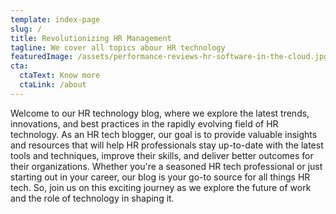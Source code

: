 ```yaml
---
template: index-page
slug: /
title: Revolutionizing HR Management
tagline: We cover all topics abour HR technology
featuredImage: /assets/performance-reviews-hr-software-in-the-cloud.jpg
cta:
  ctaText: Know more
  ctaLink: /about
---
```

Welcome to our HR technology blog, where we explore the latest trends, innovations, and best practices in the rapidly evolving field of HR technology. As an HR tech blogger, our goal is to provide valuable insights and resources that will help HR professionals stay up-to-date with the latest tools and techniques, improve their skills, and deliver better outcomes for their organizations. Whether you're a seasoned HR tech professional or just starting out in your career, our blog is your go-to source for all things HR tech. So, join us on this exciting journey as we explore the future of work and the role of technology in shaping it.